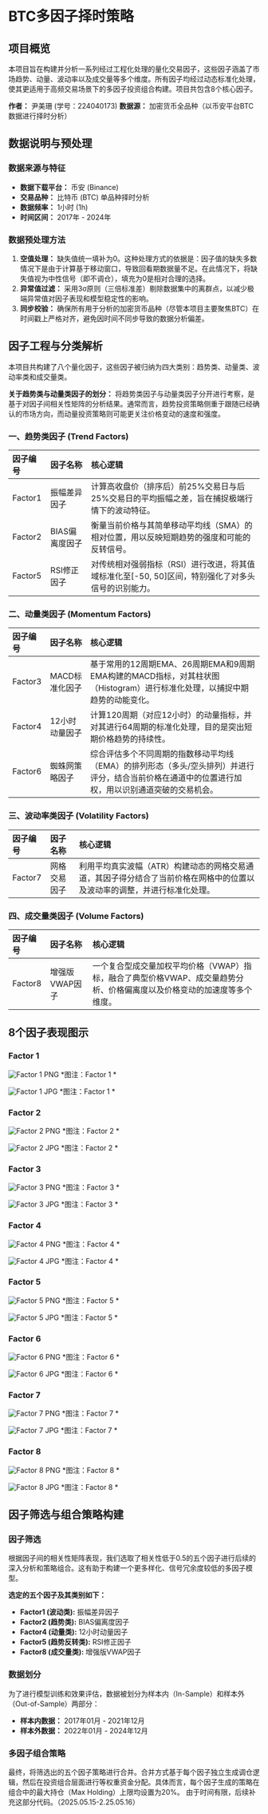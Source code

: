 # BTC多因子择时策略

## 项目概览

本项目旨在构建并分析一系列经过工程化处理的量化交易因子，这些因子涵盖了市场趋势、动量、波动率以及成交量等多个维度。所有因子均经过动态标准化处理，使其更适用于高频交易场景下的多因子投资组合构建。项目共包含8个核心因子。

**作者：** 尹美珊 (学号：224040173)
**数据源：** 加密货币全品种（以币安平台BTC数据进行择时分析）

## 数据说明与预处理

### 数据来源与特征
* **数据下载平台：** 币安 (Binance)
* **交易品种：** 比特币 (BTC) 单品种择时分析
* **数据频率：** 1小时 (1h)
* **时间区间：** 2017年 - 2024年

### 数据预处理方法
1.  **空值处理：** 缺失值统一填补为0。这种处理方式的依据是：因子值的缺失多数情况下是由于计算基于移动窗口，导致回看期数据量不足。在此情况下，将缺失值视为中性信号（即不调仓），填充为0是相对合理的选择。
2.  **异常值过滤：** 采用3σ原则（三倍标准差）剔除数据集中的离群点，以减少极端异常值对因子表现和模型稳定性的影响。
3.  **同步校验：** 确保所有用于分析的加密货币品种（尽管本项目主要聚焦BTC）在时间戳上严格对齐，避免因时间不同步导致的数据分析偏差。

## 因子工程与分类解析

本项目共构建了八个量化因子，这些因子被归纳为四大类别：趋势类、动量类、波动率类和成交量类。

**关于趋势类与动量类因子的划分：**
将趋势类因子与动量类因子分开进行考察，是基于对因子间相关性矩阵的分析结果。通常而言，趋势投资策略侧重于跟随已经确认的市场方向，而动量投资策略则可能更关注价格变动的速度和强度。

### 一、趋势类因子 (Trend Factors)

| 因子编号 | 因子名称       | 核心逻辑                                                                 |
| :------- | :------------- | :----------------------------------------------------------------------- |
| Factor1  | 振幅差异因子   | 计算高收盘价（排序后）前25%交易日与后25%交易日的平均振幅之差，旨在捕捉极端行情下的波动特征。 |
| Factor2  | BIAS偏离度因子 | 衡量当前价格与其简单移动平均线（SMA）的相对位置，用以反映短期趋势的强度和可能的反转信号。   |
| Factor5  | RSI修正因子    | 对传统相对强弱指标（RSI）进行改进，将其值域标准化至\[-50, 50]区间，特别强化了对多头信号的识别能力。 |

### 二、动量类因子 (Momentum Factors)

| 因子编号 | 因子名称         | 核心逻辑                                                                       |
| :------- | :--------------- | :----------------------------------------------------------------------------- |
| Factor3  | MACD标准化因子   | 基于常用的12周期EMA、26周期EMA和9周期EMA构建的MACD指标，对其柱状图（Histogram）进行标准化处理，以捕捉中期趋势的动能变化。 |
| Factor4  | 12小时动量因子   | 计算120周期（对应12小时）的动量指标，并对其进行64周期的标准化处理，目的是突出短期价格趋势的持续性。        |
| Factor6  | 蜘蛛网策略因子   | 综合评估多个不同周期的指数移动平均线（EMA）的排列形态（多头/空头排列）并进行评分，结合当前价格在通道中的位置进行加权，用以识别通道突破的交易机会。 |

### 三、波动率类因子 (Volatility Factors)

| 因子编号 | 因子名称       | 核心逻辑                                                                       |
| :------- | :------------- | :----------------------------------------------------------------------------- |
| Factor7  | 网格交易因子   | 利用平均真实波幅（ATR）构建动态的网格交易通道，其因子得分结合了当前价格在网格中的位置以及波动率的调整，并进行标准化处理。 |

### 四、成交量类因子 (Volume Factors)

| 因子编号 | 因子名称       | 核心逻辑                                                                   |
| :------- | :------------- | :------------------------------------------------------------------------- |
| Factor8  | 增强版VWAP因子 | 一个复合型成交量加权平均价格（VWAP）指标，融合了典型价格VWAP、成交量趋势分析、价格偏离度以及价格变动的加速度等多个维度。 |



## 8个因子表现图示

### Factor 1
![Factor 1 PNG](./result/1747234308877.jpg)
*图注：Factor 1 *

![Factor 1 JPG](./result/1.jpg)
*图注：Factor 1 *

### Factor 2
![Factor 2 PNG](./result/1747234353849.png)
*图注：Factor 2 *

![Factor 2 JPG](./result/2.jpg)
*图注：Factor 2 *

### Factor 3
![Factor 3 PNG](./result/1747234387129.png)
*图注：Factor 3 *

![Factor 3 JPG](./result/3.jpg)
*图注：Factor 3 *

### Factor 4
![Factor 4 PNG](./result/1747234469468.jpg)
*图注：Factor 4 *

![Factor 4 JPG](./result/4.png)
*图注：Factor 4 *

### Factor 5
![Factor 5 PNG](./result/1747234727211.jpg)
*图注：Factor 5 *

![Factor 5 JPG](./result/5.png)
*图注：Factor 5 *

### Factor 6
![Factor 6 PNG](./result/1747234806422.png)
*图注：Factor 6 *

![Factor 6 JPG](./result/6.png)
*图注：Factor 6 *

### Factor 7
![Factor 7 PNG](./result/1747234993440.png)
*图注：Factor 7 *

![Factor 7 JPG](./result/7.jpg)
*图注：Factor 7 *

### Factor 8
![Factor 8 PNG](./result/1747235091889.jpg)
*图注：Factor 8 *

![Factor 8 JPG](./result/8.jpg)
*图注：Factor 8 *


## 因子筛选与组合策略构建

### 因子筛选
根据因子间的相关性矩阵表现，我们选取了相关性低于0.5的五个因子进行后续的深入分析和策略组合。这有助于构建一个更多样化、信号冗余度较低的多因子模型。

**选定的五个因子及其类别如下：**
* **Factor1 (波动类):** 振幅差异因子
* **Factor2 (趋势类):** BIAS偏离度因子
* **Factor4 (动量类):** 12小时动量因子
* **Factor5 (趋势反转类):** RSI修正因子
* **Factor8 (成交量类):** 增强版VWAP因子

### 数据划分
为了进行模型训练和效果评估，数据被划分为样本内（In-Sample）和样本外（Out-of-Sample）两部分：
* **样本内数据：** 2017年01月 - 2021年12月
* **样本外数据：** 2022年01月 - 2024年12月 

### 多因子组合策略
最终，将筛选出的五个因子策略进行合并。合并方式基于每个因子独立生成调仓逻辑，然后在投资组合层面进行等权重资金分配。具体而言，每个因子生成的策略在组合中的最大持仓（Max Holding）上限均设置为20%。
由于时间有限，后续补充这部分代码。（2025.05.15-2.25.05.16）
